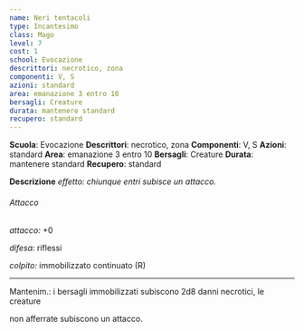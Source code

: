 ```yaml
---
name: Neri tentacoli
type: Incantesimo
class: Mago
level: 7
cost: 1
school: Evocazione
descrittori: necrotico, zona
componenti: V, S
azioni: standard
area: emanazione 3 entro 10
bersagli: Creature
durata: mantenere standard
recupero: standard
---
```

**Scuola**: Evocazione
**Descrittori**: necrotico, zona
**Componenti**: V, S
**Azioni**: standard
**Area**: emanazione 3 entro 10
**Bersagli**: Creature
**Durata**: mantenere standard
**Recupero**: standard

**Descrizione**
*effetto: chiunque entri subisce un attacco.*

###### Attacco

*attacco:* +0

*difesa:* riflessi

*colpito:* immobilizzato continuato (R)

---

Mantenim.: i bersagli immobilizzati subiscono 2d8 danni necrotici, le creature

non afferrate subiscono un attacco.